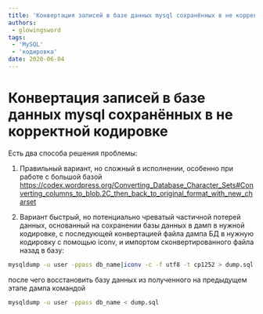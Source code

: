 ```yaml
---
title: 'Конвертация записей в базе данных mysql сохранённых в не корректной кодировке'
authors: 
 - glowingsword
tags:
 - 'MySQL'
 - 'кодировка'
date: 2020-06-04
---
```


# Конвертация записей в базе данных mysql сохранённых в не корректной кодировке

Есть два способа решения проблемы:

1. Правильный вариант, но сложный в исполнении, особенно при работе с большой базой https://codex.wordpress.org/Converting_Database_Character_Sets#Converting_columns_to_blob.2C_then_back_to_original_format_with_new_charset

2. Вариант быстрый, но потенциально чреватый частичной потерей данных, основанный на сохранении базы данных в дамп в нужной кодировке, с последующей конвертацией файла дампа БД в нужную кодировку с помощью iconv, и импортом сконвертированного файла назад в базу:

```bash
mysqldump -u user -ppass db_name|iconv -c -f utf8 -t cp1252 > dump.sql
```
после чего восстановить базу данных из полученного на предыдущем этапе дампа командой

```bash
mysqldump -u user -ppass db_name < dump.sql
```